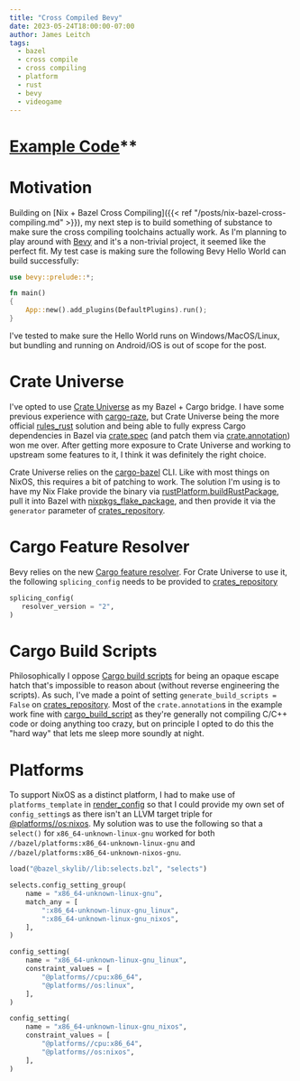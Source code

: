 ```yaml
---
title: "Cross Compiled Bevy"
date: 2023-05-24T18:00:00-07:00
author: James Leitch
tags:
  - bazel
  - cross compile
  - cross compiling
  - platform
  - rust
  - bevy
  - videogame
---
```


# [Example Code](https://github.com/ConsumingChaos/consumingchaos.github.io/tree/master/examples/cross-compiled-bevy)\*\*

# Motivation

Building on [Nix + Bazel Cross Compiling]({{< ref "/posts/nix-bazel-cross-compiling.md" >}}), my next step is to build something of substance to make sure the cross compiling toolchains actually work. As I'm planning to play around with [Bevy](https://bevyengine.org/) and it's a non-trivial project, it seemed like the perfect fit. My test case is making sure the following Bevy Hello World can build successfully:

```rust
use bevy::prelude::*;

fn main()
{
    App::new().add_plugins(DefaultPlugins).run();
}
```

I've tested to make sure the Hello World runs on Windows/MacOS/Linux, but bundling and running on Android/iOS is out of scope for the post.

# Crate Universe

I've opted to use [Crate Universe](https://bazelbuild.github.io/rules_rust/crate_universe.html) as my Bazel + Cargo bridge. I have some previous experience with [cargo-raze](https://github.com/google/cargo-raze), but Crate Universe being the more official [rules_rust](https://github.com/bazelbuild/rules_rust) solution and being able to fully express Cargo dependencies in Bazel via [crate.spec](https://bazelbuild.github.io/rules_rust/crate_universe.html#cratespec) (and patch them via [crate.annotation](https://bazelbuild.github.io/rules_rust/crate_universe.html#crateannotation)) won me over. After getting more exposure to Crate Universe and working to upstream some features to it, I think it was definitely the right choice.

Crate Universe relies on the [cargo-bazel](https://crates.io/crates/cargo-bazel) CLI. Like with most things on NixOS, this requires a bit of patching to work. The solution I'm using is to have my Nix Flake provide the binary via [rustPlatform.buildRustPackage](https://nixos.org/manual/nixpkgs/stable/#compiling-rust-applications-with-cargo), pull it into Bazel with [nixpkgs_flake_package](https://github.com/tweag/rules_nixpkgs#nixpkgs_flake_package), and then provide it via the `generator` parameter of [crates_repository](https://bazelbuild.github.io/rules_rust/crate_universe.html#crates_repository-generator).

# Cargo Feature Resolver

Bevy relies on the new [Cargo feature resolver](https://doc.rust-lang.org/edition-guide/rust-2021/default-cargo-resolver.html). For Crate Universe to use it, the following `splicing_config` needs to be provided to [crates_repository](https://bazelbuild.github.io/rules_rust/crate_universe.html#crates_repository-splicing_config)

```python
splicing_config(
   resolver_version = "2",
)
```

# Cargo Build Scripts

Philosophically I oppose [Cargo build scripts](https://doc.rust-lang.org/cargo/reference/build-scripts.html) for being an opaque escape hatch that's impossible to reason about (without reverse engineering the scripts). As such, I've made a point of setting `generate_build_scripts = False` on [crates_repository](https://bazelbuild.github.io/rules_rust/crate_universe.html#crates_repository-generate_build_scripts). Most of the `crate.annotation`s in the example work fine with [cargo_build_script](https://bazelbuild.github.io/rules_rust/cargo.html#cargo_build_script) as they're generally not compiling C/C++ code or doing anything too crazy, but on principle I opted to do this the "hard way" that lets me sleep more soundly at night.

# Platforms

To support NixOS as a distinct platform, I had to make use of `platforms_template` in [render_config](https://bazelbuild.github.io/rules_rust/crate_universe.html#render_config-platforms_template) so that I could provide my own set of `config_setting`s as there isn't an LLVM target triple for [@platforms//os:nixos](https://github.com/bazelbuild/platforms/blob/main/os/BUILD). My solution was to use the following so that a `select()` for `x86_64-unknown-linux-gnu` worked for both `//bazel/platforms:x86_64-unknown-linux-gnu` and `//bazel/platforms:x86_64-unknown-nixos-gnu`.

```python
load("@bazel_skylib//lib:selects.bzl", "selects")

selects.config_setting_group(
    name = "x86_64-unknown-linux-gnu",
    match_any = [
        ":x86_64-unknown-linux-gnu_linux",
        ":x86_64-unknown-linux-gnu_nixos",
    ],
)

config_setting(
    name = "x86_64-unknown-linux-gnu_linux",
    constraint_values = [
        "@platforms//cpu:x86_64",
        "@platforms//os:linux",
    ],
)

config_setting(
    name = "x86_64-unknown-linux-gnu_nixos",
    constraint_values = [
        "@platforms//cpu:x86_64",
        "@platforms//os:nixos",
    ],
)
```
